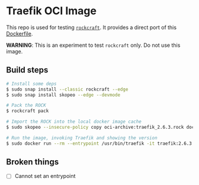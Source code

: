 # Traefik OCI Image

This repo is used for testing [`rockcraft`](https://github.com/canonical/rockcraft). It provides a direct port of this [Dockerfile](https://github.com/jnsgruk/traefik-oci-image/blob/main/Dockerfile).

**WARNING**: This is an experiment to test `rockcraft` only. Do not use this image.

## Build steps

```bash
# Install some deps
$ sudo snap install --classic rockcraft --edge
$ sudo snap install skopeo --edge --devmode

# Pack the ROCK
$ rockcraft pack

# Import the ROCK into the local docker image cache
$ sudo skopeo --insecure-policy copy oci-archive:traefik_2.6.3.rock docker-daemon:traefik:2.6.3

# Run the image, invoking Traefik and showing the version
$ sudo docker run --rm --entrypoint /usr/bin/traefik -it traefik:2.6.3 version
```

## Broken things

- [ ] Cannot set an entrypoint
